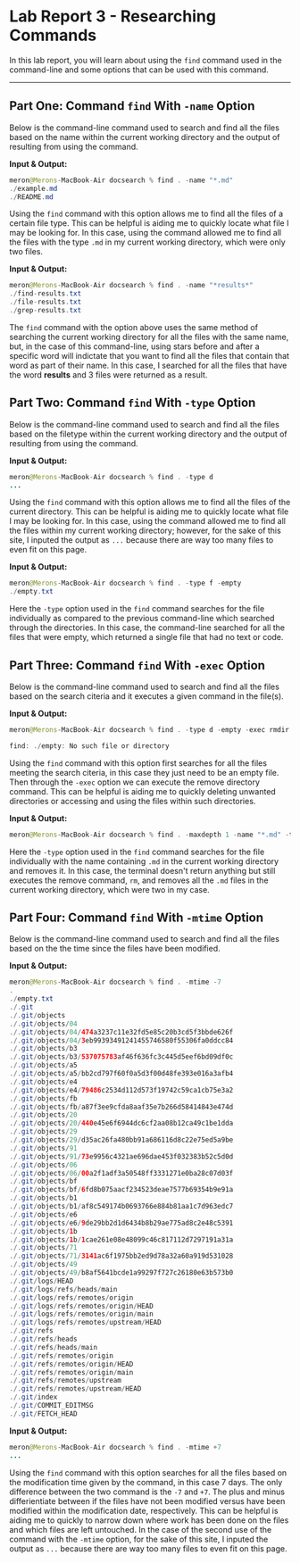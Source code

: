 # Lab Report 3 - Researching Commands

In this lab report, you will learn about using the `find` command used in the command-line and some options that can be used with this command.

---

## Part One: Command `find` With `-name` Option

Below is the command-line command used to search and find all the files based on the name within the current working directory and the output of resulting from using the command.

**Input & Output:**

```Java
meron@Merons-MacBook-Air docsearch % find . -name "*.md"
./example.md
./README.md
```

Using the `find` command with this option allows me to find all the files of a certain file type. This can be helpful is aiding me to quickly locate what file I may be looking for. In this case, using the command allowed me to find all the files with the type `.md` in my current working directory, which were only two files.

**Input & Output:**

```Java
meron@Merons-MacBook-Air docsearch % find . -name "*results*" 
./find-results.txt
./file-results.txt
./grep-results.txt
```

The `find` command with the option above uses the same method of searching the current working directory for all the files with the same name, but, in the case of this command-line, using stars before and after a specific word will indictate that you want to find all the files that contain that word as part of their name. In this case, I searched for all the files that have the word **results** and 3 files were returned as a result.

## Part Two: Command `find` With `-type` Option

Below is the command-line command used to search and find all the files based on the filetype within the current working directory and the output of resulting from using the command.

**Input & Output:**

```Java
meron@Merons-MacBook-Air docsearch % find . -type d
...
```

Using the `find` command with this option allows me to find all the files of the current directory. This can be helpful is aiding me to quickly locate what file I may be looking for. In this case, using the command allowed me to find all the files within my current working directory; however, for the sake of this site, I inputed the output as `...` because there are way too many files to even fit on this page.

**Input & Output:**

```Java
meron@Merons-MacBook-Air docsearch % find . -type f -empty 
./empty.txt
```

Here the `-type` option used in the `find` command searches for the file individually as compared to the previous command-line which searched through the directories. In this case, the command-line searched for all the files that were empty, which returned a single file that had no text or code.

## Part Three: Command `find` With `-exec` Option

Below is the command-line command used to search and find all the files based on the search citeria and it executes a given command in the file(s).

**Input & Output:**

```Java
meron@Merons-MacBook-Air docsearch % find . -type d -empty -exec rmdir {} \;

find: ./empty: No such file or directory
```

Using the `find` command with this option first searches for all the files meeting the search citeria, in this case they just need to be an empty file. Then through the `-exec` option we can execute the remove directory command. This can be helpful is aiding me to quickly deleting unwanted directories or accessing and using the files within such directories.

**Input & Output:**

```Java
meron@Merons-MacBook-Air docsearch % find . -maxdepth 1 -name "*.md" -type f -exec rm {} \;
```

Here the `-type` option used in the `find` command searches for the file individually with the name containing `.md` in the current working directory and removes it. In this case, the terminal doesn't return anything but still executes the remove command, `rm`, and removes all the `.md` files in the current working directory, which were two in my case.

## Part Four: Command `find` With `-mtime` Option

Below is the command-line command used to search and find all the files based on the the time since the files have been modified.

**Input & Output:**

```Java
meron@Merons-MacBook-Air docsearch % find . -mtime -7 
.
./empty.txt
./.git
./.git/objects
./.git/objects/04
./.git/objects/04/474a3237c11e32fd5e85c20b3cd5f3bbde626f
./.git/objects/04/3eb99393491241455746580f55306fa0ddcc84
./.git/objects/b3
./.git/objects/b3/537075783af46f636fc3c445d5eef6bd09df0c
./.git/objects/a5
./.git/objects/a5/bb2cd797f60f0a5d3f00d48fe393e016a3afb4
./.git/objects/e4
./.git/objects/e4/79486c2534d112d573f19742c59ca1cb75e3a2
./.git/objects/fb
./.git/objects/fb/a87f3ee9cfda8aaf35e7b266d58414843e474d
./.git/objects/20
./.git/objects/20/440e45e6f6944dc6cf2aa08b12ca49c1be1dda
./.git/objects/29
./.git/objects/29/d35ac26fa480bb91a686116d8c22e75ed5a9be
./.git/objects/91
./.git/objects/91/73e9956c4321ae696dae453f032383b52c5d0d
./.git/objects/06
./.git/objects/06/00a2f1adf3a50548ff3331271e0ba28c07d03f
./.git/objects/bf
./.git/objects/bf/6fd8b075aacf234523deae7577b69354b9e91a
./.git/objects/b1
./.git/objects/b1/af8c549174b0693766e884b81aa1c7d963edc7
./.git/objects/e6
./.git/objects/e6/9de29bb2d1d6434b8b29ae775ad8c2e48c5391
./.git/objects/1b
./.git/objects/1b/1cae261e08e48099c46c817112d7297191a31a
./.git/objects/71
./.git/objects/71/3141ac6f1975bb2ed9d78a32a60a919d531028
./.git/objects/49
./.git/objects/49/b8af5641bcde1a99297f727c26180e63b573b0
./.git/logs/HEAD
./.git/logs/refs/heads/main
./.git/logs/refs/remotes/origin
./.git/logs/refs/remotes/origin/HEAD
./.git/logs/refs/remotes/origin/main
./.git/logs/refs/remotes/upstream/HEAD
./.git/refs
./.git/refs/heads
./.git/refs/heads/main
./.git/refs/remotes/origin
./.git/refs/remotes/origin/HEAD
./.git/refs/remotes/origin/main
./.git/refs/remotes/upstream
./.git/refs/remotes/upstream/HEAD
./.git/index
./.git/COMMIT_EDITMSG
./.git/FETCH_HEAD
```

**Input & Output:**

```Java
meron@Merons-MacBook-Air docsearch % find . -mtime +7
...
```

Using the `find` command with this option searches for all the files based on the modification time given by the command, in this case 7 days. The only difference between the two command is the `-7` and `+7`. The plus and minus differientiate between if the files have not been modified versus have been modified within the modification date, respectively. This can be helpful is aiding me to quickly to narrow down where work has been done on the files and which files are left untouched. In the case of the second use of the command with the `-mtime` option, for the sake of this site, I inputed the output as `...` because there are way too many files to even fit on this page.
